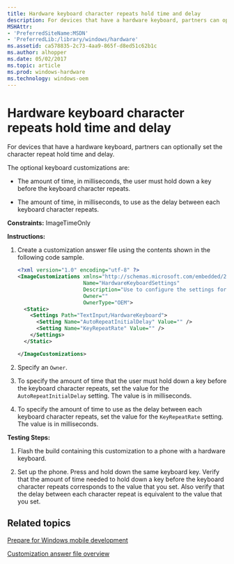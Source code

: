```yaml
---
title: Hardware keyboard character repeats hold time and delay
description: For devices that have a hardware keyboard, partners can optionally set the character repeat hold time and delay.
MSHAttr:
- 'PreferredSiteName:MSDN'
- 'PreferredLib:/library/windows/hardware'
ms.assetid: ca578835-2c73-4aa9-865f-d8ed51c62b1c
ms.author: alhopper
ms.date: 05/02/2017
ms.topic: article
ms.prod: windows-hardware
ms.technology: windows-oem
---
```


# Hardware keyboard character repeats hold time and delay


For devices that have a hardware keyboard, partners can optionally set the character repeat hold time and delay.

The optional keyboard customizations are:

-   The amount of time, in milliseconds, the user must hold down a key before the keyboard character repeats.

-   The amount of time, in milliseconds, to use as the delay between each keyboard character repeats.

<a href="" id="constraints---imagetimeonly"></a>**Constraints:** ImageTimeOnly  

<a href="" id="instructions-"></a>**Instructions:**  
1.  Create a customization answer file using the contents shown in the following code sample.

    ```XML
    <?xml version="1.0" encoding="utf-8" ?>  
    <ImageCustomizations xmlns="http://schemas.microsoft.com/embedded/2004/10/ImageUpdate"  
                         Name="HardwareKeyboardSettings"  
                         Description="Use to configure the settings for the hardware keyboard character repeats hold time and delay"  
                         Owner=""  
                         OwnerType="OEM"> 
      <Static>  
        <Settings Path="TextInput/HardwareKeyboard">  
          <Setting Name="AutoRepeatInitialDelay" Value="" />
          <Setting Name="KeyRepeatRate" Value="" />
        </Settings>  
      </Static>

    </ImageCustomizations>
    ```

2.  Specify an `Owner`.

3.  To specify the amount of time that the user must hold down a key before the keyboard character repeats, set the value for the `AutoRepeatInitialDelay` setting. The value is in milliseconds.

4.  To specify the amount of time to use as the delay between each keyboard character repeats, set the value for the `KeyRepeatRate` setting. The value is in milliseconds.

<a href="" id="testing-steps-"></a>**Testing Steps:**  
1.  Flash the build containing this customization to a phone with a hardware keyboard.

2.  Set up the phone. Press and hold down the same keyboard key. Verify that the amount of time needed to hold down a key before the keyboard character repeats corresponds to the value that you set. Also verify that the delay between each character repeat is equivalent to the value that you set.

## Related topics

[Prepare for Windows mobile development](https://docs.microsoft.com/en-us/windows-hardware/manufacture/mobile/preparing-for-windows-mobile-development)

[Customization answer file overview](https://docs.microsoft.com/en-us/windows-hardware/customize/mobile/mcsf/customization-answer-file)